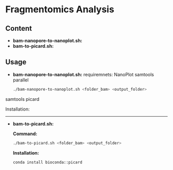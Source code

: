 # Fragmentomics Analysis

## Content
* **bam-nanopore-to-nanoplot.sh:**
* **bam-to-picard.sh:**

## Usage

* **bam-nanopore-to-nanoplot.sh:**
requiremnets:
NanoPlot
samtools
parallel


    ```sh
    ./bam-nanopore-to-nanoplot.sh <folder_bam> <output_folder>
    ```

samtools
picard 

Installation:

----
* **bam-to-picard.sh:**

  **Command:**
  
  ```sh
  ./bam-to-picard.sh <folder_bam> <output_folder>
  ```
  
  **Installation:**
  
  ```sh
  conda install bioconda::picard
  ```

